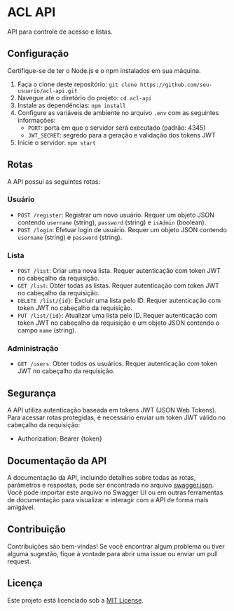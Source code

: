 # ACL API

API para controle de acesso e listas.

## Configuração

Certifique-se de ter o Node.js e o npm instalados em sua máquina.

1. Faça o clone deste repositório: `git clone https://github.com/seu-usuario/acl-api.git`
2. Navegue até o diretório do projeto: `cd acl-api`
3. Instale as dependências: `npm install`
4. Configure as variáveis de ambiente no arquivo `.env` com as seguintes informações:
   - `PORT`: porta em que o servidor será executado (padrão: 4345)
   - `JWT_SECRET`: segredo para a geração e validação dos tokens JWT
5. Inicie o servidor: `npm start`

## Rotas

A API possui as seguintes rotas:

### Usuário

- `POST /register`: Registrar um novo usuário. Requer um objeto JSON contendo `username` (string), `password` (string) e `isAdmin` (boolean).
- `POST /login`: Efetuar login de usuário. Requer um objeto JSON contendo `username` (string) e `password` (string).

### Lista

- `POST /list`: Criar uma nova lista. Requer autenticação com token JWT no cabeçalho da requisição.
- `GET /list`: Obter todas as listas. Requer autenticação com token JWT no cabeçalho da requisição.
- `DELETE /list/{id}`: Excluir uma lista pelo ID. Requer autenticação com token JWT no cabeçalho da requisição.
- `PUT /list/{id}`: Atualizar uma lista pelo ID. Requer autenticação com token JWT no cabeçalho da requisição e um objeto JSON contendo o campo `name` (string).

### Administração

- `GET /users`: Obter todos os usuários. Requer autenticação com token JWT no cabeçalho da requisição.

## Segurança

A API utiliza autenticação baseada em tokens JWT (JSON Web Tokens). Para acessar rotas protegidas, é necessário enviar um token JWT válido no cabeçalho da requisição:

- Authorization: Bearer {token}

## Documentação da API

A documentação da API, incluindo detalhes sobre todas as rotas, parâmetros e respostas, pode ser encontrada no arquivo [swagger.json](./swagger.json). Você pode importar este arquivo no Swagger UI ou em outras ferramentas de documentação para visualizar e interagir com a API de forma mais amigável.

## Contribuição

Contribuições são bem-vindas! Se você encontrar algum problema ou tiver alguma sugestão, fique à vontade para abrir uma issue ou enviar um pull request.

## Licença

Este projeto está licenciado sob a [MIT License](LICENSE).
